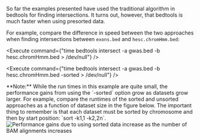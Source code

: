<script>
import Execute from "$components/Execute.svelte";
import Image from "$components/Image.svelte";
import Alert from "$components/Alert.svelte";
</script>

So far the examples presented have used the traditional algorithm in bedtools for finding intersections. It turns out, however, that bedtools is much faster when using presorted data.

For example, compare the difference in speed between the two approaches when finding intersections between `exons.bed` and `hesc.chromHmm.bed`:

<Execute command={"time bedtools intersect -a gwas.bed -b hesc.chromHmm.bed > /dev/null"} />

<Execute command={"time bedtools intersect -a gwas.bed -b hesc.chromHmm.bed -sorted > /dev/null"} />

<Alert>
	**Note:** While the run times in this example are quite small, the performance gains from using the `-sorted` option grow as datasets grow larger. For example, compare the runtimes of the sorted and unsorted approaches as a function of dataset size in the figure below. The important thing to
	remember is that each dataset must be sorted by chromosome and then by start position: `sort -k1,1 -k2,2n`.
</Alert>

<Image src="/data/bedtools-intro/speed-comparison.png" alt="Performance gains due to using sorted data increase as the number of BAM alignments increases" />
